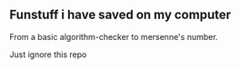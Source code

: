## Funstuff i have saved on my computer

From a basic algorithm-checker to mersenne's number. 

Just ignore this repo
